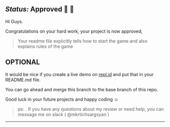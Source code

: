 
## _Status:_ Approved  :hamster: :rocket:
Hi Guys.

Congratulations on your hard work, your project is now approved, 

> Your readme file explicitly tells how to start the game
> and also explains rules of the game


## OPTIONAL
It would be nice if you create a live demo on [repl.id](https://replit.com/) and put that in your README.md file.

You can go ahead and merge this branch to the base branch of this repo.

Good luck in your future projects and happy coding :relaxed:

> ps: . If you have any questions about my review or need help, you can message me on slack ( @mkrtichsargsyan )

--------------------------------------------------------